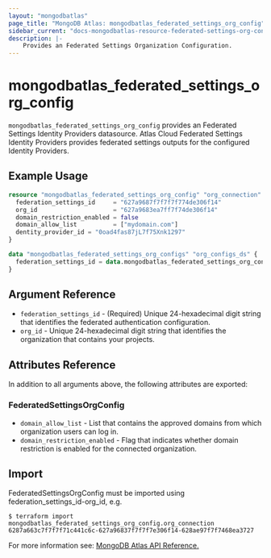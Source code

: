 ```yaml
---
layout: "mongodbatlas"
page_title: "MongoDB Atlas: mongodbatlas_federated_settings_org_config"
sidebar_current: "docs-mongodbatlas-resource-federated-settings-org-config"
description: |-
    Provides an Federated Settings Organization Configuration.
---
```


# mongodbatlas_federated_settings_org_config

`mongodbatlas_federated_settings_org_config` provides an Federated Settings Identity Providers datasource. Atlas Cloud Federated Settings Identity Providers provides federated settings outputs for the configured Identity Providers.


## Example Usage

```terraform
resource "mongodbatlas_federated_settings_org_config" "org_connection" {
  federation_settings_id     = "627a9687f7f7f7f774de306f14"
  org_id                     = "627a9683ea7ff7f74de306f14"
  domain_restriction_enabled = false
  domain_allow_list          = ["mydomain.com"]
  dentity_provider_id = "0oad4fas87jL7f75Xnk1297"
}

data "mongodbatlas_federated_settings_org_configs" "org_configs_ds" {
  federation_settings_id = data.mongodbatlas_federated_settings_org_config.org_connection.id
}
```

## Argument Reference

* `federation_settings_id` - (Required) Unique 24-hexadecimal digit string that identifies the federated authentication configuration. 
* `org_id` - Unique 24-hexadecimal digit string that identifies the organization that contains your projects.

## Attributes Reference

In addition to all arguments above, the following attributes are exported:

### FederatedSettingsOrgConfig
          
* `domain_allow_list` - List that contains the approved domains from which organization users can log in.
* `domain_restriction_enabled` - Flag that indicates whether domain restriction is enabled for the connected organization.

## Import

FederatedSettingsOrgConfig must be imported using federation_settings_id-org_id, e.g.

```
$ terraform import mongodbatlas_federated_settings_org_config.org_connection 6287a663c7f7f7f71c441c6c-627a96837f7f7f7e306f14-628ae97f7f7468ea3727
```

For more information see: [MongoDB Atlas API Reference.](https://www.mongodb.com/docs/atlas/reference/api/federation-configuration/)

